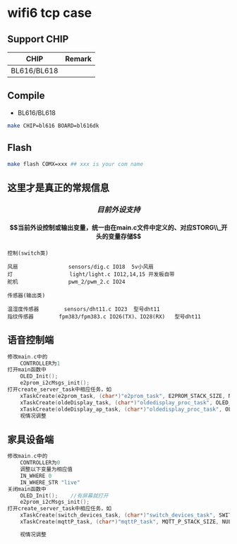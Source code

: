 # wifi6 tcp case


## Support CHIP

|      CHIP        | Remark |
|:----------------:|:------:|
|BL616/BL618       |        |

## Compile

- BL616/BL618

```bash
make CHIP=bl616 BOARD=bl616dk
```

## Flash

```bash
make flash COMX=xxx ## xxx is your com name
```

## 这里才是真正的常规信息

### $$ 目前外设支持 $$ ###
#### $$当前外设控制或输出变量，统一由在main.c文件中定义的、对应STORG\\_开头的变量存储$$ ####
```
控制(switch类)

风扇                sensors/dig.c IO18  5v小风扇
灯                  light/light.c IO12,14,15 开发板自带
舵机                pwm_2/pwm_2.c IO24
```

```
传感器(输出类)

温湿度传感器        sensors/dht11.c IO23  型号dht11
指纹传感器        fpm383/fpm383.c IO26(TX)、IO28(RX)   型号dht11
```


## 语音控制端
```c
修改main.c中的
    CONTROLLER为1
打开main函数中
    OLED_Init();
	e2prom_i2cMsgs_init();
打开create_server_task中相应任务，如
    xTaskCreate(e2prom_task, (char*)"e2prom_task", E2PROM_STACK_SIZE, NULL, E2PROM_PRIORITY, &e2prom_task_hd);  //从e2prom中读取数据
    xTaskCreate(oldeDisplay_task, (char*)"oldedisplay_proc_task", OLED_STACK_SIZE, NULL, OLED_DISPLAY_PRIORITY, &oldeDisplay_task_hd);  //视情况的屏幕显示
    xTaskCreate(oldeDisplay_ap_task, (char*)"oldedisplay_proc_task", OLED_STACK_SIZE, NULL, OLED_DISPLAY_PRIORITY, &oldeDisplay_task_hd);   //视情况的屏幕显示
    视情况调整
```

## 家具设备端
```c
修改main.c中的
    CONTROLLER为0
    调整以下变量为相应值
    IN_WHERE 0
    IN_WHERE_STR "live"
关闭main函数中
    OLED_Init();    //有屏幕就打开
	e2prom_i2cMsgs_init();
打开create_server_task中相应任务，如
    xTaskCreate(switch_devices_task, (char*)"switch_devices_task", SWITCH_DEVICES_STACK_SIZE, NULL, SWITCH_DEVICES_PRIORITY, &switch_devices_task_hd);  //设备状态切换
    xTaskCreate(mqttP_task, (char*)"mqttP_task", MQTT_P_STACK_SIZE, NULL, MQTT_P_PRIORITY, &mqttP_task_hd); //传感器数据上传

    视情况调整
```